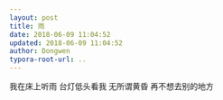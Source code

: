 ```yaml
---
layout: post
title: 雨
date: 2018-06-09 11:04:52
updated: 2018-06-09 11:04:52
author: Dongwen
typora-root-url: ..
---
```




我在床上听雨
台灯低头看我
无所谓黄昏
再不想去别的地方
